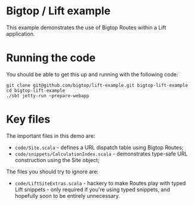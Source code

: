 Bigtop / Lift example
=====================

This example demonstrates the use of Bigtop Routes within a Lift application.

Running the code
================

You should be able to get this up and running with the following code:

    git clone git@github.com/bigtop/lift-example.git bigtop-lift-example
    cd bigtop-lift-example
    ./sbt jetty-run ~prepare-webapp

Key files
=========

The important files in this demo are:

 - `code/Site.scala` - defines a URL dispatch table using Bigtop Routes;
 - `code/snippets/CalculationIndex.scala` - demonstrates type-safe URL construction using the Site object;

The files you should try to ignore are:

 - `code/LiftSiteExtras.scala` - hackery to make Routes play with typed Lift snippets - only required if you're using typed snippets, and hopefully soon to be entirely unnecessary.
